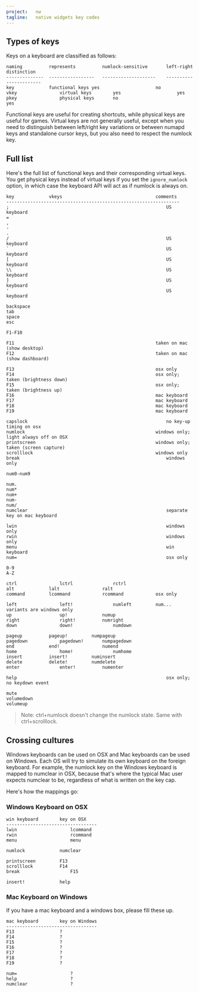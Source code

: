 ```yaml
---
project:   nw
tagline:   native widgets key codes
---
```


## Types of keys

Keys on a keyboard are classified as follows:

~~~
naming			represents			numlock-sensitive		left-right distinction
--------------	-----------------	--------------------	-----------------------
key				functional keys	yes						no
vkey				virtual keys		yes						yes
pkey				physical keys		no							yes
~~~

Functional keys are useful for creating shortcuts, while physical keys are useful for games.
Virtual keys are not generally useful, except when you need to distinguish
between left/right key variations or between numapd keys and standalone cursor keys,
but you also need to respect the numlock key.

## Full list

Here's the full list of functional keys and their corresponding virtual keys.
You get physical keys instead of virtual keys if you set the `ignore_numlock` option,
in which case the keyboard API will act as if numlock is always on.

~~~
key				vkeys									comments
-----------------------------------------------------------------
; 															US keyboard
=
,
-
.
/															US keyboard
`															US keyboard
[															US keyboard
\\															US keyboard
]															US keyboard
'															US keyboard

backspace
tab
space
esc

F1-F10

F11														taken on mac (show desktop)
F12														taken on mac (show dashboard)

F13														osx only
F14														osx only; taken (brightness down)
F15														osx only; taken (brightness up)
F16														mac keyboard
F17														mac keyboard
F18														mac keyboard
F19														mac keyboard

capslock													no key-up timing on osx
numlock													windows only; light always off on OSX
printscreen												windows only; taken (screen capture)
scrolllock												windows only
break														windows only

num0-num9

num.
num*
num+
num-
num/
numclear													separate key on mac keyboard

lwin														windows only
rwin														windows only
menu														win keyboard
num=														osx only

0-9
A-Z

ctrl				lctrl				rctrl
alt				lalt				ralt
command			lcommand			rcommand			osx only

left				left!				numleft			num... variants are windows only
up					up!				numup
right				right!			numright
down				down!				numdown

pageup			pageup!			numpageup
pagedown			pagedown!		numpagedown
end				end!				numend
home				home!				numhome
insert			insert!			numinsert
delete			delete!			numdelete
enter				enter!			numenter

help														osx only; no keydown event

mute
volumedown
volumeup
~~~

> Note: ctrl+numlock doesn't change the numlock state. Same with ctrl+scrolllock.

## Crossing cultures

Windows keyboards can be used on OSX and Mac keyboards can be used on Windows.
Each OS will try to simulate its own keyboard on the foreign keyboard.
For example, the numlock key on the Windows keyboard is mapped to numclear in OSX,
because that's where the typical Mac user expects numclear to be, regardless
of what is written on the key cap.

Here's how the mappings go:


### Windows Keyboard on OSX

~~~
win keyboard		key on OSX
----------------------------------
lwin					lcommand
rwin					rcommand
menu					menu

numlock				numclear

printscreen			F13
scrolllock			F14
break					F15

insert!				help
~~~


### Mac Keyboard on Windows

If you have a mac keyboard and a windows box, please fill these up.

~~~
mac keyboard		key on Windows
----------------------------------
F13					?
F14					?
F15					?
F16					?
F17					?
F18					?
F19					?

num=					?
help					?
numclear				?
~~~
